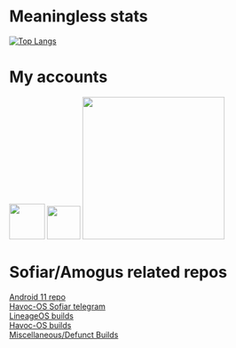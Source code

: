 # Meaningless stats
[![Top Langs](https://github-readme-stats.vercel.app/api/top-langs/?username=ph4n70m-404&layout=compact&theme=dark)](https://github.com/anuraghazra/github-readme-stats)  

# My accounts
[<img src="https://www.vectorlogo.zone/logos/telegram/telegram-tile.svg" width="64">](https://t.me/ph4n70m404) 
[<img src="https://raw.githubusercontent.com/simple-icons/simple-icons/master/icons/xdadevelopers.svg" width="60">](https://forum.xda-developers.com/m/ph4n70m-404.10636265/) 
[<img src="https://androidfilehost.com/images/afh.png" width="256">](https://androidfilehost.com/?w=profile&uid=14943124697586374059) 

# Sofiar/Amogus related repos
[Android 11 repo](https://github.com/ph4n70m-404/device_motorola_sofiar-1)  
[Havoc-OS Sofiar telegram](https://t.me/+ioAiJwr1DKZiMjJl)  
[LineageOS builds](https://www.androidfilehost.com/?w=files&flid=328626)  
[Havoc-OS builds](https://havoc-os.com/device#sofiar)  
[Miscellaneous/Defunct Builds](https://androidfilehost.com/?w=files&flid=329294)


<!--
**ph4n70m-404/ph4n70m-404** is a ✨ _special_ ✨ repository because its `README.md` (this file) appears on your GitHub profile.

Here are some ideas to get you started:

- 🔭 I’m currently working on ...
- 🌱 I’m currently learning ...
- 👯 I’m looking to collaborate on ...
- 🤔 I’m looking for help with ...
- 💬 Ask me about ...
- 📫 How to reach me: ...
- 😄 Pronouns: ...
- ⚡ Fun fact: ...
-->
